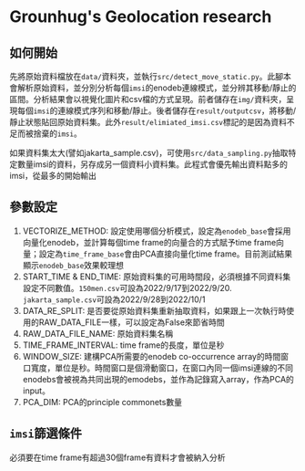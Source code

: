 # Grounhug's Geolocation research

## 如何開始
先將原始資料檔放在`data/`資料夾，並執行`src/detect_move_static.py`。此腳本會解析原始資料，並分別分析每個`imsi`的enodeb連線模式，並分辨其移動/靜止的區間。分析結果會以視覺化圖片和csv檔的方式呈現。前者儲存在`img/`資料夾，呈現每個`imsi`的連線模式序列和移動/靜止。後者儲存在`result/outputcsv`，將移動/靜止狀態貼回原始資料集。此外`result/elimiated_imsi.csv`標記的是因為資料不足而被捨棄的`imsi`。

如果資料集太大(譬如jakarta_sample.csv)，可使用`src/data_sampling.py`抽取特定數量imsi的資料，另存成另一個資料小資料集。此程式會優先輸出資料點多的imsi，從最多的開始輸出

## 參數設定
1. VECTORIZE_METHOD: 設定使用哪個分析模式，設定為`enodeb_base`會採用向量化enodeb，並計算每個time frame的向量合的方式賦予time frame向量；設定為`time_frame_base`會由PCA直接向量化time frame。目前測試結果顯示`enodeb_base`效果較理想
2. START_TIME & END_TIME: 原始資料集的可用時間段，必須根據不同資料集設定不同數值。`150men.csv`可設為2022/9/17到2022/9/20. `jakarta_sample.csv`可設為2022/9/28到2022/10/1
3. DATA_RE_SPLIT: 是否要從原始資料集重新抽取資料，如果跟上一次執行時使用的RAW_DATA_FILE一樣，可以設定為False來節省時間
4. RAW_DATA_FILE_NAME: 原始資料集名稱
5. TIME_FRAME_INTERVAL: time frame的長度，單位是秒
6. WINDOW_SIZE: 建構PCA所需要的enodeb co-occurrence array的時間窗口寬度，單位是秒。時間窗口是個滑動窗口，在窗口內同一個imsi連線的不同enodebs會被視為共同出現的emodebs，並作為記錄寫入array，作為PCA的input。
7. PCA_DIM: PCA的principle commonets數量

## `imsi`篩選條件
必須要在time frame有超過30個frame有資料才會被納入分析
